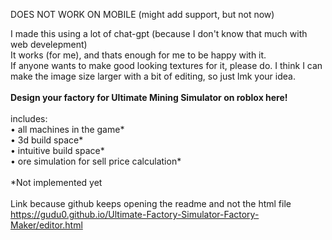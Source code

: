 DOES NOT WORK ON MOBILE (might add support, but not now)

I made this using a lot of chat-gpt (because I don't know that much with web develepment)\
It works (for me), and thats enough for me to be happy with it.\
If anyone wants to make good looking textures for it, please do. I think I can make the image size larger with a bit of editing, so just lmk your idea.\
\
**Design your factory for Ultimate Mining Simulator on roblox here!**\
\
includes:\
• all machines in the game*\
• 3d build space*\
• intuitive build space*\
• ore simulation for sell price calculation*\
\
*Not implemented yet\
\
Link because github keeps opening the readme and not the html file\
https://gudu0.github.io/Ultimate-Factory-Simulator-Factory-Maker/editor.html
